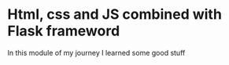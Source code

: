 # Html, css and JS combined with Flask frameword
In this module of my journey I learned some good stuff
